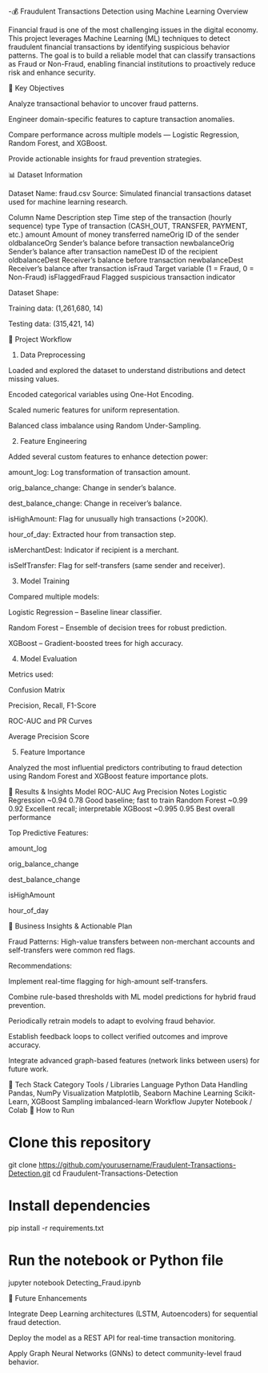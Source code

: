 -💰 Fraudulent Transactions Detection using Machine Learning
 Overview

Financial fraud is one of the most challenging issues in the digital economy. This project leverages Machine Learning (ML) techniques to detect fraudulent financial transactions by identifying suspicious behavior patterns.
The goal is to build a reliable model that can classify transactions as Fraud or Non-Fraud, enabling financial institutions to proactively reduce risk and enhance security.

🧠 Key Objectives

Analyze transactional behavior to uncover fraud patterns.

Engineer domain-specific features to capture transaction anomalies.

Compare performance across multiple models — Logistic Regression, Random Forest, and XGBoost.

Provide actionable insights for fraud prevention strategies.

📊 Dataset Information

Dataset Name: fraud.csv
Source: Simulated financial transactions dataset used for machine learning research.

Column Name	Description
step	Time step of the transaction (hourly sequence)
type	Type of transaction (CASH_OUT, TRANSFER, PAYMENT, etc.)
amount	Amount of money transferred
nameOrig	ID of the sender
oldbalanceOrg	Sender’s balance before transaction
newbalanceOrig	Sender’s balance after transaction
nameDest	ID of the recipient
oldbalanceDest	Receiver’s balance before transaction
newbalanceDest	Receiver’s balance after transaction
isFraud	Target variable (1 = Fraud, 0 = Non-Fraud)
isFlaggedFraud	Flagged suspicious transaction indicator

Dataset Shape:

Training data: (1,261,680, 14)

Testing data: (315,421, 14)

🧩 Project Workflow
1. Data Preprocessing

Loaded and explored the dataset to understand distributions and detect missing values.

Encoded categorical variables using One-Hot Encoding.

Scaled numeric features for uniform representation.

Balanced class imbalance using Random Under-Sampling.

2. Feature Engineering

Added several custom features to enhance detection power:

amount_log: Log transformation of transaction amount.

orig_balance_change: Change in sender’s balance.

dest_balance_change: Change in receiver’s balance.

isHighAmount: Flag for unusually high transactions (>200K).

hour_of_day: Extracted hour from transaction step.

isMerchantDest: Indicator if recipient is a merchant.

isSelfTransfer: Flag for self-transfers (same sender and receiver).

3. Model Training

Compared multiple models:

Logistic Regression – Baseline linear classifier.

Random Forest – Ensemble of decision trees for robust prediction.

XGBoost – Gradient-boosted trees for high accuracy.

4. Model Evaluation

Metrics used:

Confusion Matrix

Precision, Recall, F1-Score

ROC-AUC and PR Curves

Average Precision Score

5. Feature Importance

Analyzed the most influential predictors contributing to fraud detection using Random Forest and XGBoost feature importance plots.

🧪 Results & Insights
Model	ROC-AUC	Avg Precision	Notes
Logistic Regression	~0.94	0.78	Good baseline; fast to train
Random Forest	~0.99	0.92	Excellent recall; interpretable
XGBoost	~0.995	0.95	Best overall performance

Top Predictive Features:

amount_log

orig_balance_change

dest_balance_change

isHighAmount

hour_of_day

🧭 Business Insights & Actionable Plan

Fraud Patterns: High-value transfers between non-merchant accounts and self-transfers were common red flags.

Recommendations:

Implement real-time flagging for high-amount self-transfers.

Combine rule-based thresholds with ML model predictions for hybrid fraud prevention.

Periodically retrain models to adapt to evolving fraud behavior.

Establish feedback loops to collect verified outcomes and improve accuracy.

Integrate advanced graph-based features (network links between users) for future work.

🧰 Tech Stack
Category	Tools / Libraries
Language	Python
Data Handling	Pandas, NumPy
Visualization	Matplotlib, Seaborn
Machine Learning	Scikit-Learn, XGBoost
Sampling	imbalanced-learn
Workflow	Jupyter Notebook / Colab
🚀 How to Run
# Clone this repository
git clone https://github.com/yourusername/Fraudulent-Transactions-Detection.git
cd Fraudulent-Transactions-Detection

# Install dependencies
pip install -r requirements.txt

# Run the notebook or Python file
jupyter notebook Detecting_Fraud.ipynb

🧠 Future Enhancements

Integrate Deep Learning architectures (LSTM, Autoencoders) for sequential fraud detection.

Deploy the model as a REST API for real-time transaction monitoring.

Apply Graph Neural Networks (GNNs) to detect community-level fraud behavior.
